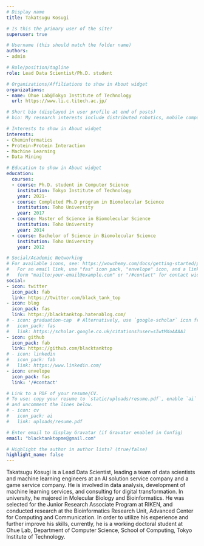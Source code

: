```yaml
---
# Display name
title: Takatsugu Kosugi

# Is this the primary user of the site?
superuser: true

# Username (this should match the folder name)
authors:
- admin

# Role/position/tagline
role: Lead Data Scientist/Ph.D. student

# Organizations/Affiliations to show in About widget
organizations:
- name: Ohue Lab@Tokyo Institute of Technology
  url: https://www.li.c.titech.ac.jp/

# Short bio (displayed in user profile at end of posts)
# bio: My research interests include distributed robotics, mobile computing and programmable matter.

# Interests to show in About widget
interests:
- Cheminformatics
- Protein-Protein Interaction
- Machine Learning
- Data Mining

# Education to show in About widget
education:
  courses:
  - course: Ph.D. student in Computer Science
    institution: Tokyo Institute of Technology
    year: 2021-
  - course: Completed Ph.D program in Biomolecular Science
    institution: Toho University
    year: 2017
  - course: Master of Science in Biomolecular Science
    institution: Toho University
    year: 2014
  - course: Bachelor of Science in Biomolecular Science
    institution: Toho University
    year: 2012

# Social/Academic Networking
# For available icons, see: https://wowchemy.com/docs/getting-started/page-builder/#icons
#   For an email link, use "fas" icon pack, "envelope" icon, and a link in the
#   form "mailto:your-email@example.com" or "/#contact" for contact widget.
social:
- icon: twitter
  icon_pack: fab
  link: https://twitter.com/black_tank_top
- icon: blog
  icon_pack: fas
  link: https://blacktanktop.hatenablog.com/
# - icon: graduation-cap  # Alternatively, use `google-scholar` icon from `ai` icon pack
#   icon_pack: fas
#   link: https://scholar.google.co.uk/citations?user=sIwtMXoAAAAJ
- icon: github
  icon_pack: fab
  link: https://github.com/blacktanktop
# - icon: linkedin
#   icon_pack: fab
#   link: https://www.linkedin.com/
- icon: envelope
  icon_pack: fas
  link: '/#contact'

# Link to a PDF of your resume/CV.
# To use: copy your resume to `static/uploads/resume.pdf`, enable `ai` icons in `params.toml`, 
# and uncomment the lines below.
# - icon: cv
#   icon_pack: ai
#   link: uploads/resume.pdf

# Enter email to display Gravatar (if Gravatar enabled in Config)
email: "blacktanktopme@gmail.com"

# Highlight the author in author lists? (true/false)
highlight_name: false
---
```


Takatsugu Kosugi is a Lead Data Scientist, leading a team of data scientists and machine learning engineers at an AI solution service company and a game service company. He is involved in data analysis, development of machine learning services, and consulting for digital transformation. In university, he majored in Molecular Biology and Bioinformatics. He was selected for the Junior Research Associate Program at RIKEN, and conducted research at the Bioinformatics Research Unit, Advanced Center for Computing and Communication. In order to utilize his experience and further improve his skills, currently, he is a working doctoral student at Ohue Lab, Department of Computer Science, School of Computing, Tokyo Institute of Technology.

<!-- {{< icon name="download" pack="fas" >}} Download my {{< staticref "uploads/demo_resume.pdf" "newtab" >}}resumé{{< /staticref >}}. -->
